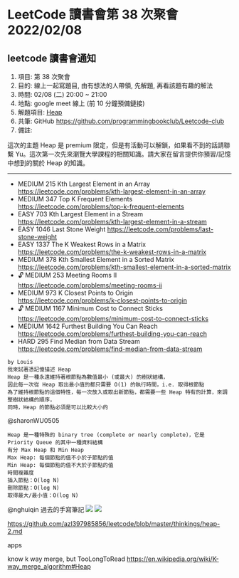 
# LeetCode 讀書會第 38 次聚會 2022/02/08

## leetcode 讀書會通知

1. 項目: 第 38 次聚會
2. 目的: 線上一起寫題目, 由有想法的人帶領, 先解題, 再看該題有趣的解法
3. 時間: 02/08 (二) 20:00 ~ 21:00
4. 地點: google meet 線上 (前 10 分鐘預備鏈接)
5. 解題項目:  [Heap](https://leetcode.com/explore/featured/card/heap/643/heap/)
6. 共筆: GitHub https://github.com/programmingbookclub/Leetcode-club
7. 備註: 

這次的主題 Heap 是 premium 限定，但是有活動可以解鎖，如果看不到的話請聯繫 Yu。這次第一次先來瀏覽大學課程的相關知識。請大家在留言提供你預習/記憶中想到的關於 Heap 的知識。


--- 

* 	MEDIUM	215	Kth Largest Element in an Array	https://leetcode.com/problems/kth-largest-element-in-an-array
* 	MEDIUM	347	Top K Frequent Elements	https://leetcode.com/problems/top-k-frequent-elements
* 	EASY	703	Kth Largest Element in a Stream	https://leetcode.com/problems/kth-largest-element-in-a-stream
* 	EASY	1046	Last Stone Weight	https://leetcode.com/problems/last-stone-weight
* 	EASY	1337	The K Weakest Rows in a Matrix	https://leetcode.com/problems/the-k-weakest-rows-in-a-matrix
* 	MEDIUM	378	Kth Smallest Element in a Sorted Matrix	https://leetcode.com/problems/kth-smallest-element-in-a-sorted-matrix
* 	🔓	MEDIUM	253	Meeting Rooms II	https://leetcode.com/problems/meeting-rooms-ii
* 	MEDIUM	973	K Closest Points to Origin	https://leetcode.com/problems/k-closest-points-to-origin
* 	🔓	MEDIUM	1167	Minimum Cost to Connect Sticks	https://leetcode.com/problems/minimum-cost-to-connect-sticks
* 	MEDIUM	1642	Furthest Building You Can Reach	https://leetcode.com/problems/furthest-building-you-can-reach
* 	HARD	295	Find Median from Data Stream	https://leetcode.com/problems/find-median-from-data-stream



```
by Louis
我來試著憑記憶描述 Heap
Heap 是一種永遠維持著根節點為數值最小 (或最大) 的樹狀結構，
因此每一次從 Heap 取出最小值的都只需要 O(1) 的執行時間，i.e. 取得根節點
為了維持根節點的這個特性，每一次放入或取出新節點，都需要一些 Heap 特有的計算，來調整樹狀結構的順序，
同時，Heap 的節點必須是可以比較大小的
```
@sharonWU0505
``` 
Heap 是一種特殊的 binary tree (complete or nearly complete)，它是 Priority Queue 的其中一種資料結構
有分 Max Heap 和 Min Heap
Max Heap: 每個節點的值不小於子節點的值
Min Heap: 每個節點的值不大於子節點的值
時間複雜度
插入節點：O(log N)
刪除節點：O(log N)
取得最大/最小值：O(log N)
```

@nghuiqin
過去的手寫筆記
![](https://i.imgur.com/PnMlt3t.jpg)
![](https://i.imgur.com/icau83Q.jpg)




https://github.com/azl397985856/leetcode/blob/master/thinkings/heap-2.md

apps

know k way merge, but TooLongToRead https://en.wikipedia.org/wiki/K-way_merge_algorithm#Heap
